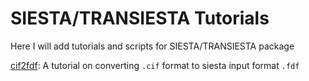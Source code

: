 # SIESTA/TRANSIESTA Tutorials
Here I will add tutorials and scripts for SIESTA/TRANSIESTA package

[cif2fdf](cif2fdf): A tutorial on converting `.cif` format to siesta input format `.fdf`
